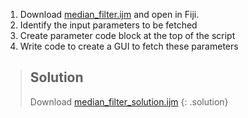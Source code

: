 1. Download [median_filter.ijm](https://raw.githubusercontent.com/NEUBIAS/training-resources/master/_includes/fetching_user_input/exercises/median_filter.ijm) and open in Fiji.
1. Identify the input parameters to be fetched
1. Create parameter code block at the top of the script
1. Write code to create a GUI to fetch these parameters

> ## Solution
>   Download [median_filter_solution.ijm](https://raw.githubusercontent.com/NEUBIAS/training-resources/master/_includes/fetching_user_input/exercises/median_filter_solution.ijm)
{: .solution}
